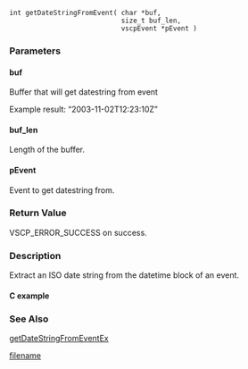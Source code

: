 

```clike
int getDateStringFromEvent( char *buf, 
                            size_t buf_len, 
                            vscpEvent *pEvent )
```

### Parameters

#### buf
Buffer that will get datestring from event

Example result: “2003-11-02T12:23:10Z”

#### buf_len
Length of the buffer.

#### pEvent
Event to get datestring from.

### Return Value
VSCP_ERROR_SUCCESS on success. 

### Description
Extract an ISO date string from the datetime block of an event.

#### C example

### See Also
[getDateStringFromEventEx](getdatestringfromeventex.md)



[filename](./bottom_copyright.md ':include')